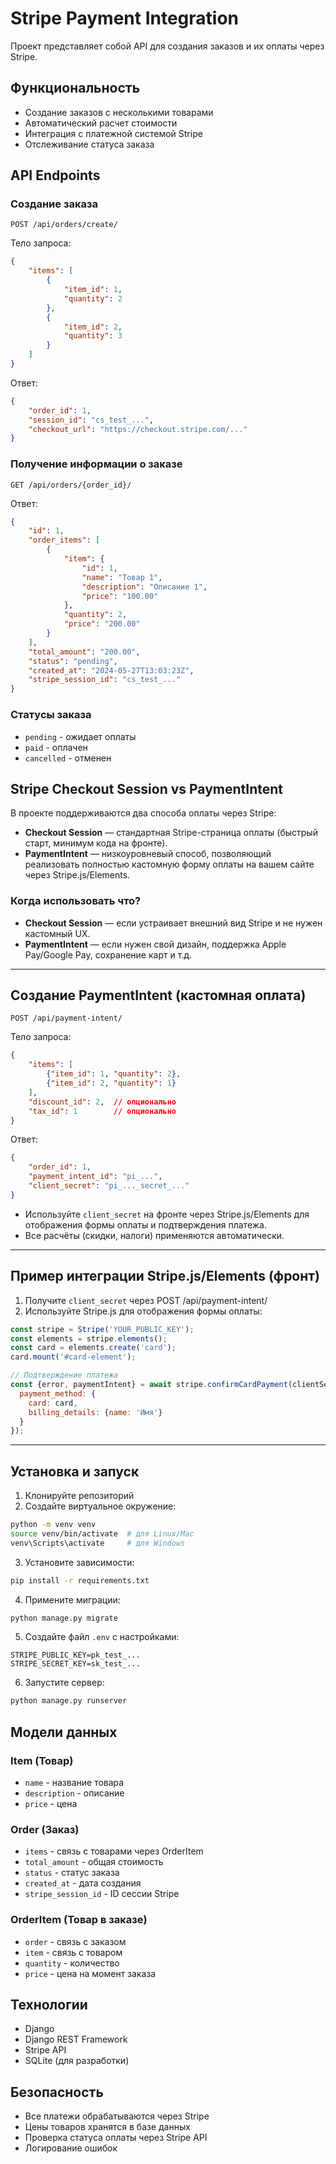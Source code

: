 # Stripe Payment Integration

Проект представляет собой API для создания заказов и их оплаты через Stripe.

## Функциональность

- Создание заказов с несколькими товарами
- Автоматический расчет стоимости
- Интеграция с платежной системой Stripe
- Отслеживание статуса заказа

## API Endpoints

### Создание заказа
```http
POST /api/orders/create/
```

Тело запроса:
```json
{
    "items": [
        {
            "item_id": 1,
            "quantity": 2
        },
        {
            "item_id": 2,
            "quantity": 3
        }
    ]
}
```

Ответ:
```json
{
    "order_id": 1,
    "session_id": "cs_test_...",
    "checkout_url": "https://checkout.stripe.com/..."
}
```

### Получение информации о заказе
```http
GET /api/orders/{order_id}/
```

Ответ:
```json
{
    "id": 1,
    "order_items": [
        {
            "item": {
                "id": 1,
                "name": "Товар 1",
                "description": "Описание 1",
                "price": "100.00"
            },
            "quantity": 2,
            "price": "200.00"
        }
    ],
    "total_amount": "200.00",
    "status": "pending",
    "created_at": "2024-05-27T13:03:23Z",
    "stripe_session_id": "cs_test_..."
}
```

### Статусы заказа
- `pending` - ожидает оплаты
- `paid` - оплачен
- `cancelled` - отменен

## Stripe Checkout Session vs PaymentIntent

В проекте поддерживаются два способа оплаты через Stripe:

- **Checkout Session** — стандартная Stripe-страница оплаты (быстрый старт, минимум кода на фронте).
- **PaymentIntent** — низкоуровневый способ, позволяющий реализовать полностью кастомную форму оплаты на вашем сайте через Stripe.js/Elements.

### Когда использовать что?
- **Checkout Session** — если устраивает внешний вид Stripe и не нужен кастомный UX.
- **PaymentIntent** — если нужен свой дизайн, поддержка Apple Pay/Google Pay, сохранение карт и т.д.

---

## Создание PaymentIntent (кастомная оплата)

```http
POST /api/payment-intent/
```

Тело запроса:
```json
{
    "items": [
        {"item_id": 1, "quantity": 2},
        {"item_id": 2, "quantity": 1}
    ],
    "discount_id": 2,  // опционально
    "tax_id": 1        // опционально
}
```

Ответ:
```json
{
    "order_id": 1,
    "payment_intent_id": "pi_...",
    "client_secret": "pi_..._secret_..."
}
```

- Используйте `client_secret` на фронте через Stripe.js/Elements для отображения формы оплаты и подтверждения платежа.
- Все расчёты (скидки, налоги) применяются автоматически.

---

## Пример интеграции Stripe.js/Elements (фронт)

1. Получите `client_secret` через POST /api/payment-intent/
2. Используйте Stripe.js для отображения формы оплаты:

```js
const stripe = Stripe('YOUR_PUBLIC_KEY');
const elements = stripe.elements();
const card = elements.create('card');
card.mount('#card-element');

// Подтверждение платежа
const {error, paymentIntent} = await stripe.confirmCardPayment(clientSecret, {
  payment_method: {
    card: card,
    billing_details: {name: 'Имя'}
  }
});
```

---

## Установка и запуск

1. Клонируйте репозиторий
2. Создайте виртуальное окружение:
```bash
python -m venv venv
source venv/bin/activate  # для Linux/Mac
venv\Scripts\activate     # для Windows
```

3. Установите зависимости:
```bash
pip install -r requirements.txt
```

4. Примените миграции:
```bash
python manage.py migrate
```

5. Создайте файл `.env` с настройками:
```
STRIPE_PUBLIC_KEY=pk_test_...
STRIPE_SECRET_KEY=sk_test_...
```

6. Запустите сервер:
```bash
python manage.py runserver
```

## Модели данных

### Item (Товар)
- `name` - название товара
- `description` - описание
- `price` - цена

### Order (Заказ)
- `items` - связь с товарами через OrderItem
- `total_amount` - общая стоимость
- `status` - статус заказа
- `created_at` - дата создания
- `stripe_session_id` - ID сессии Stripe

### OrderItem (Товар в заказе)
- `order` - связь с заказом
- `item` - связь с товаром
- `quantity` - количество
- `price` - цена на момент заказа

## Технологии

- Django
- Django REST Framework
- Stripe API
- SQLite (для разработки)

## Безопасность

- Все платежи обрабатываются через Stripe
- Цены товаров хранятся в базе данных
- Проверка статуса оплаты через Stripe API
- Логирование ошибок 